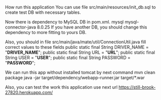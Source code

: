 How run this application 
You can use file src/main/resources/init_db.sql to create test DB with necessary tables.

Now there is dependency to MySQL DB in pom.xml.
<dependency>
    <groupId>mysql</groupId>
    <artifactId>mysql-connector-java</artifactId>
    <version>8.0.25</version>
</dependency>
If you have another DB, you should change this dependency to more fitting to yours DB.

Also, you should in file src/main/java/mate/util/ConnectionUtil.java fill correct values to these fields
    public static final String DRIVER_NAME = "**DRIVER_NAME**";
    public static final String URL = "**URL**";
    public static final String USER = "**USER**";
    public static final String PASSWORD = "**PASSWORD**";

We can run this app without installed tomcat by next command
mvn clean package
java -jar target/dependency/webapp-runner.jar target/*.war

Also, you can test the work this application use next url https://still-brook-27820.herokuapp.com/  